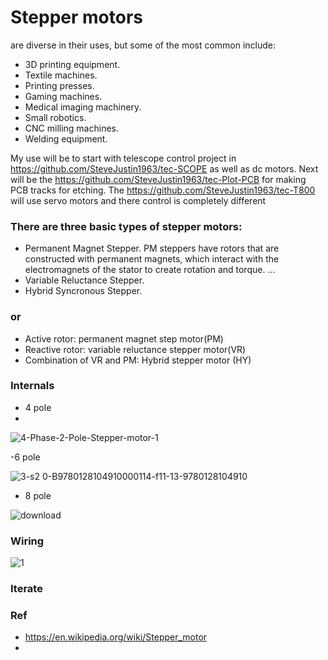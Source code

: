# Stepper motors 
are diverse in their uses, but some of the most common include:
- 3D printing equipment.
- Textile machines.
- Printing presses.
- Gaming machines.
- Medical imaging machinery.
- Small robotics.
- CNC milling machines.
- Welding equipment.

My use will be to start with telescope control project in https://github.com/SteveJustin1963/tec-SCOPE as well as dc motors.
Next will be the https://github.com/SteveJustin1963/tec-Plot-PCB for making PCB tracks for etching.
The https://github.com/SteveJustin1963/tec-T800 will use servo motors and there control is completely different

### There are three basic types of stepper motors:

- Permanent Magnet Stepper. PM steppers have rotors that are constructed with permanent magnets, which interact with the electromagnets of the stator to create rotation and torque. ...
- Variable Reluctance Stepper.
- Hybrid Syncronous Stepper.
### or 
- Active rotor: permanent magnet step motor(PM)
- Reactive rotor: variable reluctance stepper motor(VR)
- Combination of VR and PM: Hybrid stepper motor (HY)

### Internals
- 4 pole
- 
![4-Phase-2-Pole-Stepper-motor-1](https://user-images.githubusercontent.com/58069246/169805899-64fd7d8c-22e7-4a66-b5e3-192cf447f756.png)


-6 pole

![3-s2 0-B9780128104910000114-f11-13-9780128104910](https://user-images.githubusercontent.com/58069246/169805536-7e0c8743-c56a-4ff5-a674-7aeb7645298b.jpg)

- 8 pole

![download](https://user-images.githubusercontent.com/58069246/169805646-be953efc-18c6-4e1f-9bf7-01ef2bdb0282.jpg)



### Wiring

![1](https://user-images.githubusercontent.com/58069246/169805317-22342ba9-7034-463e-9bbe-cfdbfc88d985.png)



### Iterate

### Ref
- https://en.wikipedia.org/wiki/Stepper_motor
- 
